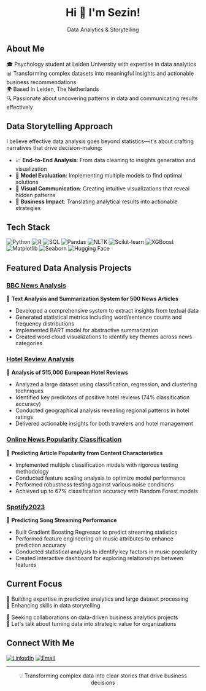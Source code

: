 <div align="center">
  <h1>Hi 👋 I'm Sezin!</h1>
  <p>Data Analytics & Storytelling</p>
</div>

## About Me
🎓 Psychology student at Leiden University with expertise in data analytics  
📊 Transforming complex datasets into meaningful insights and actionable business recommendations  
🌍 Based in Leiden, The Netherlands  
🔍 Passionate about uncovering patterns in data and communicating results effectively

## Data Storytelling Approach
I believe effective data analysis goes beyond statistics—it's about crafting narratives that drive decision-making:

- 📈 **End-to-End Analysis**: From data cleaning to insights generation and visualization
- 🔄 **Model Evaluation**: Implementing multiple models to find optimal solutions
- 🎨 **Visual Communication**: Creating intuitive visualizations that reveal hidden patterns
- 📝 **Business Impact**: Translating analytical results into actionable strategies

## Tech Stack
![Python](https://img.shields.io/badge/-Python-3776AB?style=flat-square&logo=python&logoColor=white)
![R](https://img.shields.io/badge/-R-276DC3?style=flat-square&logo=r&logoColor=white)
![SQL](https://img.shields.io/badge/-SQL-4479A1?style=flat-square&logo=mysql&logoColor=white)
![Pandas](https://img.shields.io/badge/-Pandas-150458?style=flat-square&logo=pandas&logoColor=white)
![NLTK](https://img.shields.io/badge/-NLTK-3eaf7c?style=flat-square&logo=nltk&logoColor=white)
![Scikit-learn](https://img.shields.io/badge/-ScikitLearn-F7931E?style=flat-square&logo=scikit-learn&logoColor=white)
![XGBoost](https://img.shields.io/badge/-XGBoost-337733?style=flat-square&logo=xgboost&logoColor=white)
![Matplotlib](https://img.shields.io/badge/-Matplotlib-3775A9?style=flat-square&logo=matplotlib&logoColor=white)
![Seaborn](https://img.shields.io/badge/-Seaborn-7DB0BC?style=flat-square&logo=seaborn&logoColor=white)
![Hugging Face](https://img.shields.io/badge/-HuggingFace-FFD21E?style=flat-square&logo=huggingface&logoColor=black)

## Featured Data Analysis Projects

### [**BBC News Analysis**](https://github.com/sezinmumcu/BBC-News-Analysis) 
📰 **Text Analysis and Summarization System for 500 News Articles**
- Developed a comprehensive system to extract insights from textual data
- Generated statistical metrics including word/sentence counts and frequency distributions
- Implemented BART model for abstractive summarization
- Created word cloud visualizations to identify key themes across news categories

### [**Hotel Review Analysis**](https://github.com/sezinmumcu/ML-projects) 
🏨 **Analysis of 515,000 European Hotel Reviews**
- Analyzed a large dataset using classification, regression, and clustering techniques
- Identified key predictors of positive hotel reviews (74% classification accuracy)
- Conducted geographical analysis revealing regional patterns in hotel ratings
- Delivered actionable insights for both travelers and hotel management

### [**Online News Popularity Classification**](https://github.com/sezinmumcu/ML-projects) 
📱 **Predicting Article Popularity from Content Characteristics**
- Implemented multiple classification models with rigorous testing methodology
- Conducted feature scaling analysis to optimize model performance
- Performed robustness testing against various noise conditions
- Achieved up to 67% classification accuracy with Random Forest models

### [**Spotify2023**](https://github.com/sezinmumcu/Spotify2023) 
🎵 **Predicting Song Streaming Performance**
- Built Gradient Boosting Regressor to predict streaming statistics
- Performed feature engineering on music attributes to enhance prediction accuracy
- Conducted statistical analysis to identify key factors in music popularity
- Created interactive dashboard for exploring relationships between features

## Current Focus
🔭 Building expertise in predictive analytics and large dataset processing  
🌱 Enhancing skills in data storytelling

👯 Seeking collaborations on data-driven business analytics projects  
💬 Let's talk about turning data into strategic value for organizations

## Connect With Me
[![LinkedIn](https://img.shields.io/badge/LinkedIn-0077B5?style=for-the-badge&logo=linkedin&logoColor=white)](https://linkedin.com/in/sezinmumcu)
[![Email](https://img.shields.io/badge/Email-D14836?style=for-the-badge&logo=gmail&logoColor=white)](mailto:sezinmumcu@gmail.com)

---
<div align="center">
  💡 Transforming complex data into clear stories that drive business decisions
</div>
